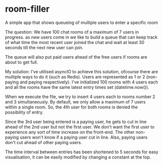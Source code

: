 # room-filler
A simple app that shows queueing of multiple users to enter a specific room

The question:
We have 100 chat rooms of a maximum of 7 users in progress. as new users come in we like to build a queue that can keep track of what time the most recent user joined the chat and wait at least 30 seconds till the next new user can join.

The queue will also put paid users ahead of the free users if rooms are about to get full.

My solution:
I've utilised asyncIO to achieve this solution, ofcourse there are multiple ways to do it (such as Redis).
Users are represented as 1 or 2 (non-paying and paying respectively).
I've initialized 100 rooms with 4 users each and all the rooms have the same latest entry times set (datetime.now()).

When we execute the file, we try to insert 4 users each to rooms number 2 and 3 simultaneously. By default, we only allow a maximum of 7 users within a single room. So, the 4th user for both rooms is denied the possibility of entry.

Since the 3rd user being entered is a paying user, he gets to cut in line ahead of the 2nd user but not the first user. We don't want the first user to experience any sort of time increase on the front-end. The other non-paying users won't know if a paying user cut in line. Also, paying users don't cut ahead of other paying users.

The time interval between entries has been shortened to 5 seconds for easy visualisation, it can be easily modified by changing a constant at the top.

